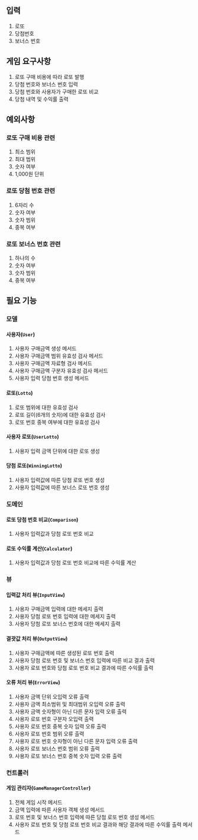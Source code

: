 ## 입력

1. 로또 
2. 당첨번호
3. 보너스 번호

## 게임 요구사항
1. 로또 구매 비용에 따라 로또 발행
2. 당첨 번호와 보너스 번호 입력
3. 당첨 번호와 사용자가 구매한 로또 비교
4. 당첨 내역 및 수익률 출력

## 예외사항

### 로또 구매 비용 관련

1. 최소 범위
2. 최대 범위
3. 숫자 여부
4. 1,000원 단위

### 로또 당첨 번호 관련

1. 6자리 수
2. 숫자 여부
3. 숫자 범위
4. 중복 여부

### 로또 보너스 번호 관련

1. 하나의 수
2. 숫자 여부
3. 숫자 범위
4. 중복 여부

## 필요 기능

### 모델
#### 사용자(`User`)

1. 사용자 구매금액 생성 메서드
2. 사용자 구매금액 범위 유효성 검사 메서드
3. 사용자 구매금액 자료형 검사 메서드
4. 사용자 구매금액 구분자 유효성 검사 메서드
5. 사용자 입력 당첨 번호 생성 메서드

#### 로또(`Lotto`)

1. 로또 범위에 대한 유효성 검사
2. 로또 길이(6개의 숫자)에 대한 유효성 검사
3. 로또 번호 중복 여부에 대한 유효성 검사

#### 사용자 로또(`UserLotto`)

1. 사용자 입력 금액 단위에 대한 로또 생성

#### 당첨 로또(`WinningLotto`)

1. 사용자 입력값에 따른 당첨 로또 번호 생성
2. 사용자 입력값에 따른 보너스 로또 번호 생성

### 도메인

#### 로또 당첨 번호 비교(`Comparison`)

1. 사용자 입력값과 당첨 로또 번호 비교

#### 로또 수익률 계산(`Calculator`)

1. 사용자 입력값과 당첨 로또 번호 비교에 따른 수익률 계산

### 뷰

#### 입력값 처리 뷰(`InputView`)

1. 사용자 구매금액 입력에 대한 메세지 출력
2. 사용자 당첨 로또 번호 입력에 대한 메세지 출력
3. 사용자 당첨 로또 보너스 번호에 대한 메세지 출력

#### 결괏값 처리 뷰(`OutputView`)

1. 사용자 구매금액에 따른 생성된 로또 번호 출력
2. 사용자 당첨 로또 번호 및 보너스 번호 입력에 따른 비교 결과 출력
3. 사용자 로또 번호와 당첨 로또 번호 비교 결과에 따른 수익률 출력

#### 오류 처리 뷰(`ErrorView`)

1. 사용자 금액 단위 오입력 오류 출력
2. 사용자 금액 최소범위 및 최대범위 오입력 오류 출력
3. 사용자 금액 숫자형이 아닌 다른 문자 입력 오류 출력
4. 사용자 로또 번호 구분자 오입력 출력
5. 사용자 로또 번호 중복 숫자 입력 오류 출력
6. 사용자 로또 번호 범위 오류 출력
7. 사용자 로또 번호 숫자형이 아닌 다른 문자 입력 오류 출력
8. 사용자 로또 보너스 번호 범위 오류 출력
9. 사용자 로또 보너스 번호 중복 숫자 입력 오류 출력

### 컨트롤러

#### 게임 관리자(`GameManagerController`)

1. 전체 게임 시작 메서드
2. 금액 입력에 따른 사용자 객체 생성 메서드
3. 로또 번호 및 보너스 번호 입력에 따른 당첨 로또 번호 생성 메서드
4. 사용자 로또 번호 및 당첨 로또 번호 비교 결과와 해당 결과에 따른 수익률 출력 메서드 